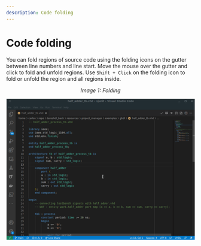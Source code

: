 ```yaml
---
description: Code folding
---
```


# Code folding

You can fold regions of source code using the folding icons on the gutter between line numbers and line start. Move the mouse over the gutter and click to fold and unfold regions. Use `Shift + Click` on the folding icon to fold or unfold the region and all regions inside.

<p align="center">
<i>Image 1: Folding </i>

![Example Problem](/img/editor/folding_vhdl.gif) 
</p>